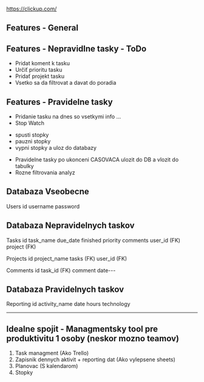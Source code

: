 https://clickup.com/

Features - General
------



Features - Nepravidlne tasky - ToDo
------
* Pridat koment k tasku
* Určiť prioritu tasku
* Pridať projekt tasku
* Vsetko sa da filtrovat a davat do poradia


Features - Pravidelne tasky 
------
* Pridanie tasku na dnes so vsetkymi info ...
* Stop Watch
- spusti stopky
- pauzni stopky
- vypni stopky a uloz do databazy
* Pravidelne tasky po ukonceni CASOVACA ulozit do DB a vlozit do tabulky
* Rozne filtrovania analyz 




Databaza Vseobecne
------------
Users
 id
 username
 password


Databaza Nepravidelnych taskov
------------
Tasks
 id
 task_name 
 due_date
 finished
 priority
 comments 
 user_id (FK)
 project  (FK)

Projects
 id
 project_name
 tasks (FK)
 user_id (FK)


 Comments
  id
  task_id (FK)
  comment
  date---


 Databaza Pravidelnych taskov
----------------
Reporting
 id
 activity_name
 date
 hours
 technology








---------------------






Idealne spojit - Managmentsky tool pre produktivitu 1 osoby (neskor mozno teamov)
-----
1. Task managment (Ako Trello)
2. Zapisnik dennych aktivit + reporting dat (Ako vylepsene sheets)
3. Planovac (S kalendarom)
4. Stopky